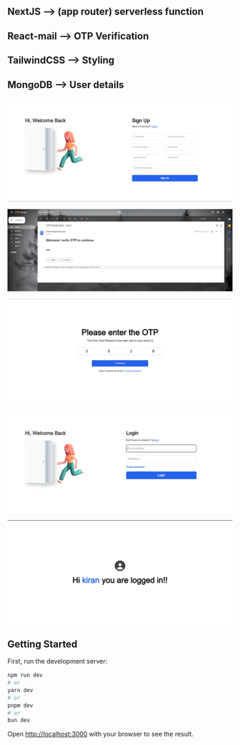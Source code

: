 ## NextJS       --> (app router) serverless function
## React-mail   --> OTP Verification
## TailwindCSS  --> Styling
## MongoDB      --> User details

![](https://github.com/kiran0022/proacure_task/blob/proacure/public/Screenshot%202023-11-04%20092012.png)

![](https://github.com/kiran0022/proacure_task/blob/proacure/public/Screenshot%202023-11-04%20093023.png)

![](https://github.com/kiran0022/proacure_task/blob/proacure/public/Screenshot%202023-11-04%20093053.png)

![](https://github.com/kiran0022/proacure_task/blob/proacure/public/Screenshot%202023-11-04%20092135.png)

![](https://github.com/kiran0022/proacure_task/blob/proacure/public/Screenshot%202023-11-04%20092427.png)




## Getting Started

First, run the development server:

```bash
npm run dev
# or
yarn dev
# or
pnpm dev
# or
bun dev
```

Open [http://localhost:3000](http://localhost:3000) with your browser to see the result.
